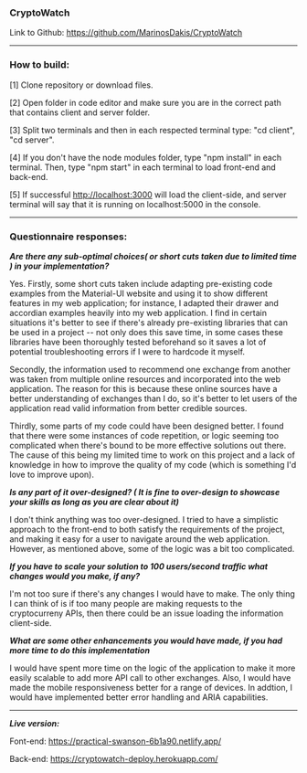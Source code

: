 ### CryptoWatch

Link to Github: https://github.com/MarinosDakis/CryptoWatch

___

### How to build:

[1] Clone repository or download files.

[2] Open folder in code editor and make sure you are in the correct path that contains client and server folder.

[3] Split two terminals and then in each respected terminal type: "cd client", "cd server".

[4] If you don't have the node modules folder, type "npm install" in each terminal. Then, type "npm start" in each terminal to load front-end and back-end.

[5] If successful [http://localhost:3000](http://localhost:3000) will load the client-side, and server terminal will say that it is running on localhost:5000 in the console.

___
### Questionnaire responses:

***Are there any sub-optimal choices( or short cuts taken due to limited time ) in your implementation?***

Yes. Firstly, some short cuts taken include adapting pre-existing code examples from the Material-UI website and using it to show different features in my web application; for instance, I adapted their drawer and accordian examples heavily into my web application. I find in certain situations it's better to see if there's already pre-existing libraries that can be used in a project -- not only does this save time, in some cases these libraries have been thoroughly tested beforehand so it saves a lot of potential troubleshooting errors if I were to hardcode it myself.

Secondly, the information used to recommend one exchange from another was taken from multiple online resources and incorporated into the web application. The reason for this is because these online sources have a better understanding of exchanges than I do, so it's better to let users of the application read valid information from better credible sources.

Thirdly, some parts of my code could have been designed better. I found that there were some instances of code repetition, or logic seeming too complicated when there's bound to be more effective solutions out there. The cause of this being my limited time to work on this project and a lack of knowledge in how to improve the quality of my code (which is something I'd love to improve upon).

***Is any part of it over-designed? ( It is fine to over-design to showcase your skills as long as you are clear about it)***

I don't think anything was too over-designed. I tried to have a simplistic approach to the front-end to both satisfy the requirements of the project, and making it easy for a user to navigate around the web application. However, as mentioned above, some of the logic was a bit too complicated.

***If you have to scale your solution to 100 users/second traffic what changes would you make, if any?***

I'm not too sure if there's any changes I would have to make. The only thing I can think of is if too many people are making requests to the cryptocurreny APIs, then there could be an issue loading the information client-side.

***What are some other enhancements you would have made, if you had more time to do this implementation***

I would have spent more time on the logic of the application to make it more easily scalable to add more API call to other exchanges. Also, I would have made the mobile responsiveness better for a range of devices. In addtion, I would have implemented better error handling and ARIA capabilities.

___
***Live version:***

Font-end: https://practical-swanson-6b1a90.netlify.app/

Back-end: https://cryptowatch-deploy.herokuapp.com/

